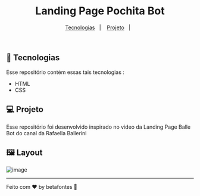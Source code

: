 <h1 align="center">Landing Page Pochita Bot</h1>
  
<p align="center">
  <a href="#-tecnologias">Tecnologias</a>&nbsp;&nbsp;&nbsp;|&nbsp;&nbsp;&nbsp;
  <a href="#-projeto">Projeto</a>&nbsp;&nbsp;&nbsp;|&nbsp;&nbsp;&nbsp;
</p>

<br>

## 🚀 Tecnologias

Esse repositório contém essas tais tecnologias :

- HTML
- CSS

## 💻 Projeto

Esse repositório foi desenvolvido inspirado no video da Landing Page Balle Bot do canal da Rafaella Ballerini


## 🖼️ Layout

![image](https://user-images.githubusercontent.com/70981960/201725834-20d657b6-e1d9-4667-98d9-4df98db76ffe.png)


<hr>

Feito com ♥ by betafontes :wave: 

